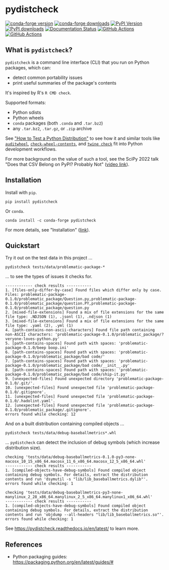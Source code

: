 # pydistcheck

[![conda-forge version](https://img.shields.io/conda/vn/conda-forge/pydistcheck.svg)](https://anaconda.org/conda-forge/pydistcheck)
[![conda-forge downloads](https://img.shields.io/conda/dn/conda-forge/pydistcheck.svg)](https://anaconda.org/conda-forge/pydistcheck)
[![PyPI Version](https://img.shields.io/pypi/v/pydistcheck.svg?logo=pypi&logoColor=white)](https://pypi.org/project/pydistcheck)
[![PyPI downloads](https://static.pepy.tech/badge/pydistcheck)](https://pypi.org/project/pydistcheck)
[![Documentation Status](https://readthedocs.org/projects/pydistcheck/badge/?version=latest)](https://pydistcheck.readthedocs.io/)
[![GitHub Actions](https://github.com/jameslamb/pydistcheck/workflows/unit-tests/badge.svg?branch=main)](https://github.com/jameslamb/pydistcheck/actions/workflows/unit-tests.yml)
[![GitHub Actions](https://github.com/jameslamb/pydistcheck/workflows/smoke-tests/badge.svg?branch=main)](https://github.com/jameslamb/pydistcheck/actions/workflows/smoke-tests.yml)

## What is `pydistcheck`?

`pydistcheck` is a command line interface (CLI) that you run on Python packages, which can:

* detect common portability issues
* print useful summaries of the package's contents

It's inspired by R's `R CMD check`.

Supported formats:

* Python sdists
* Python wheels
* `conda` packages (both `.conda` and `.tar.bz2`)
* any `.tar.bz2`, `.tar.gz`, or `.zip` archive

See ["How to Test a Python Distribution"](https://pydistcheck.readthedocs.io/en/latest/how-to-test-a-python-distribution.html) to see how it and similar tools like [`auditwheel`](https://github.com/pypa/auditwheel), [`check-wheel-contents`](https://github.com/jwodder/check-wheel-contents), and [`twine check`](https://twine.readthedocs.io/en/stable/#twine-check) fit into Python development workflows.

For more background on the value of such a tool, see the SciPy 2022 talk "Does that CSV Belong on PyPI? Probably Not" ([video link](https://www.youtube.com/watch?v=1a7g5l_g_U8)).

## Installation

Install with `pip`.

```shell
pip install pydistcheck
```

Or `conda`.

```shell
conda install -c conda-forge pydistcheck
```

For more details, see "Installation" ([link](./docs/installation.rst)).

## Quickstart

Try it out on the test data in this project ...

```shell
pydistcheck tests/data/problematic-package-*
```

... to see the types of issues it checks for.

```text
------------ check results -----------
1. [files-only-differ-by-case] Found files which differ only by case. Files: problematic-package-0.1.0/problematic_package/Question.py,problematic-package-0.1.0/problematic_package/question.PY,problematic-package-0.1.0/problematic_package/question.py
2. [mixed-file-extensions] Found a mix of file extensions for the same file type: .NDJSON (1), .jsonl (1), .ndjson (1)
3. [mixed-file-extensions] Found a mix of file extensions for the same file type: .yaml (2), .yml (1)
4. [path-contains-non-ascii-characters] Found file path containing non-ASCII characters: 'problematic-package-0.1.0/problematic_package/?veryone-loves-python.py'
5. [path-contains-spaces] Found path with spaces: 'problematic-package-0.1.0/beep boop.ini'
6. [path-contains-spaces] Found path with spaces: 'problematic-package-0.1.0/problematic_package/bad code/'
7. [path-contains-spaces] Found path with spaces: 'problematic-package-0.1.0/problematic_package/bad code/__init__.py'
8. [path-contains-spaces] Found path with spaces: 'problematic-package-0.1.0/problematic_package/bad code/ship-it.py'
9. [unexpected-files] Found unexpected directory 'problematic-package-0.1.0/.git/'.
10. [unexpected-files] Found unexpected file 'problematic-package-0.1.0/.gitignore'.
11. [unexpected-files] Found unexpected file 'problematic-package-0.1.0/.hadolint.yaml'.
12. [unexpected-files] Found unexpected file 'problematic-package-0.1.0/problematic_package/.gitignore'.
errors found while checking: 12
```

And on a built distribution containing compiled objects ...

```shell
pydistcheck tests/data/debug-baseballmetrics*.whl
```

... `pydistcheck` can detect the inclusion of debug symbols (which increase distribution size).

```text
checking 'tests/data/debug-baseballmetrics-0.1.0-py3-none-macosx_10_15_x86_64.macosx_11_6_x86_64.macosx_12_5_x86_64.whl'
------------ check results -----------
1. [compiled-objects-have-debug-symbols] Found compiled object containing debug symbols. For details, extract the distribution contents and run 'dsymutil -s "lib/lib_baseballmetrics.dylib"'.
errors found while checking: 1

checking 'tests/data/debug-baseballmetrics-py3-none-manylinux_2_28_x86_64.manylinux_2_5_x86_64.manylinux1_x86_64.whl'
------------ check results -----------
1. [compiled-objects-have-debug-symbols] Found compiled object containing debug symbols. For details, extract the distribution contents and run 'objdump --all-headers "lib/lib_baseballmetrics.so"'.
errors found while checking: 1
```

See https://pydistcheck.readthedocs.io/en/latest/ to learn more.

## References

* Python packaging guides: https://packaging.python.org/en/latest/guides/#
